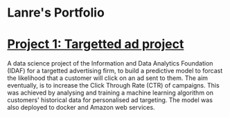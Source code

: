 # Lanre's Portfolio

# [Project 1: Targetted ad project](https://github.com/lanreakinosuntoye/targetted_ad_project)

A data science project of the Information and Data Analytics Foundation (IDAF) for a targetted advertising firm, to build a predictive model to forcast the likelihood that a customer will click on an ad sent to them. The aim eventually, is to increase the Click Through Rate (CTR) of campaigns. 
This was achieved by analysing and training a machine learning algorithm on customers' historical data for personalised ad targeting. The model was also deployed to docker and Amazon web services.
